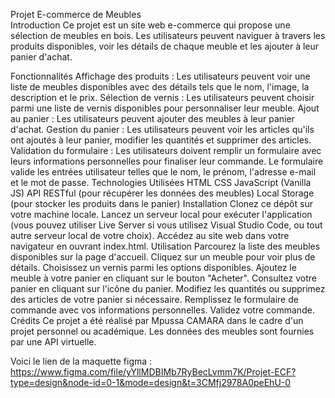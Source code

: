 Projet E-commerce de Meubles<br>
Introduction
Ce projet est un site web e-commerce qui propose une sélection de meubles en bois. Les utilisateurs peuvent naviguer à travers les produits disponibles, voir les détails de chaque meuble et les ajouter à leur panier d'achat.

Fonctionnalités
Affichage des produits : Les utilisateurs peuvent voir une liste de meubles disponibles avec des détails tels que le nom, l'image, la description et le prix.
Sélection de vernis : Les utilisateurs peuvent choisir parmi une liste de vernis disponibles pour personnaliser leur meuble.
Ajout au panier : Les utilisateurs peuvent ajouter des meubles à leur panier d'achat.
Gestion du panier : Les utilisateurs peuvent voir les articles qu'ils ont ajoutés à leur panier, modifier les quantités et supprimer des articles.
Validation du formulaire : Les utilisateurs doivent remplir un formulaire avec leurs informations personnelles pour finaliser leur commande. Le formulaire valide les entrées utilisateur telles que le nom, le prénom, l'adresse e-mail et le mot de passe.
Technologies Utilisées
HTML
CSS
JavaScript (Vanilla JS)
API RESTful (pour récupérer les données des meubles)
Local Storage (pour stocker les produits dans le panier)
Installation
Clonez ce dépôt sur votre machine locale.
Lancez un serveur local pour exécuter l'application (vous pouvez utiliser Live Server si vous utilisez Visual Studio Code, ou tout autre serveur local de votre choix).
Accédez au site web dans votre navigateur en ouvrant index.html.
Utilisation
Parcourez la liste des meubles disponibles sur la page d'accueil.
Cliquez sur un meuble pour voir plus de détails.
Choisissez un vernis parmi les options disponibles.
Ajoutez le meuble à votre panier en cliquant sur le bouton "Acheter".
Consultez votre panier en cliquant sur l'icône du panier.
Modifiez les quantités ou supprimez des articles de votre panier si nécessaire.
Remplissez le formulaire de commande avec vos informations personnelles.
Validez votre commande.
Crédits
Ce projet a été réalisé par Mpussa CAMARA dans le cadre d'un projet personnel ou académique. Les données des meubles sont fournies par une API virtuelle.

Voici le lien de la maquette figma : https://www.figma.com/file/yYllMDBIMb7RyBecLvmm7K/Projet-ECF?type=design&node-id=0-1&mode=design&t=3CMfj2978A0peEhU-0